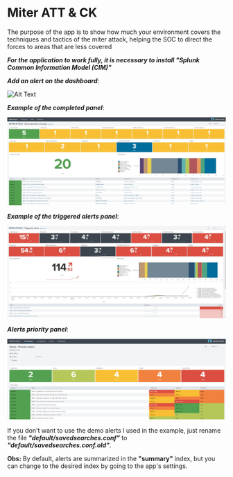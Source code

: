 # Miter ATT & CK

The purpose of the app is to show how much your environment covers the techniques and tactics of the miter attack, helping the SOC to direct the forces to areas that are less covered

***For the application to work fully, it is necessary to install "Splunk Common Information Model (CIM)"***

***Add an alert on the dashboard***:

![Alt Text](files/Alert_configure.gif)

***Example of the completed panel***:

![Alt Text](files/Environmental_coverage.jpeg)

***Example of the triggered alerts panel***:

![Alt Text](files/Triggered_alerts.jpeg)

***Alerts priority panel***:

![Alt Text](files/Alerts_Priority.PNG)


If you don't want to use the demo alerts I used in the example, just rename the file ***"default/savedsearches.conf"*** to ***"default/savedsearches.conf.old"***.

**Obs:** By default, alerts are summarized in the **"summary"** index, but you can change to the desired index by going to the app's settings.




